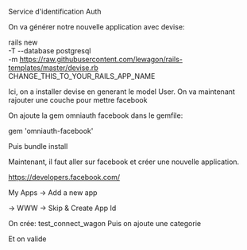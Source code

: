 Service d'identification Auth

On va générer notre nouvelle application avec devise:

rails new \
  -T --database postgresql \
  -m https://raw.githubusercontent.com/lewagon/rails-templates/master/devise.rb \
  CHANGE_THIS_TO_YOUR_RAILS_APP_NAME
  
  Ici, on a installer devise en generant le model User.
  On va maintenant rajouter une couche pour mettre facebook
  
  On ajoute la gem omniauth facebook dans le gemfile:
  
gem 'omniauth-facebook'

Puis bundle install

Maintenant, il faut aller sur facebook et créer une nouvelle application.

https://developers.facebook.com/

My Apps -> Add a new app

-> WWW
-> Skip & Create App Id

On crée: test_connect_wagon
Puis on ajoute une categorie

Et on valide


